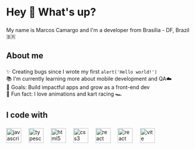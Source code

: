 <h1 align="left">Hey 👋 What's up?</h1>

###

<p align="left">My name is Marcos Camargo and I'm a developer from Brasília - DF, Brazil 🇧🇷</p>

###

<h2 align="left">About me</h2>

###

<p align="left">
✨ Creating bugs since I wrote my first <code>alert('Hello world!')</code><br>
📚 I'm currently learning more about mobile development and QA☁️<br>
🎯 Goals: Build impactful apps and grow as a front-end dev<br>
🎲 Fun fact: I love animations and kart racing 🏎️
</p>

###

<h2 align="left">I code with</h2>

###

<div align="left">
  <img src="https://cdn.jsdelivr.net/gh/devicons/devicon/icons/javascript/javascript-original.svg" height="40" alt="javascript logo" />
  <img width="12" />
  <img src="https://cdn.jsdelivr.net/gh/devicons/devicon/icons/typescript/typescript-original.svg" height="40" alt="typescript logo" />
  <img width="12" />
  <img src="https://cdn.jsdelivr.net/gh/devicons/devicon/icons/html5/html5-original.svg" height="40" alt="html5 logo" />
  <img width="12" />
  <img src="https://cdn.jsdelivr.net/gh/devicons/devicon/icons/css3/css3-original.svg" height="40" alt="css3 logo" />
  <img width="12" />
  <img src="https://cdn.jsdelivr.net/gh/devicons/devicon/icons/react/react-original.svg" height="40" alt="react logo" />
  <img width="12" />
  <img src="https://cdn.jsdelivr.net/gh/devicons/devicon/icons/react/react-original.svg" height="40" alt="react native logo" />
  <img width="12" />
  <img src="https://cdn.jsdelivr.net/gh/devicons/devicon/icons/vite/vite-original.svg" height="40" alt="vite logo" />
</div>
